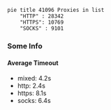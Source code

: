 
```mermaid
pie title 41096 Proxies in list
    "HTTP" : 28342
    "HTTPS": 10769
    "SOCKS" : 9101
```

### Some Info
#### Average Timeout

- mixed: 4.2s
- http: 2.4s
- https: 8.1s
- socks: 6.4s